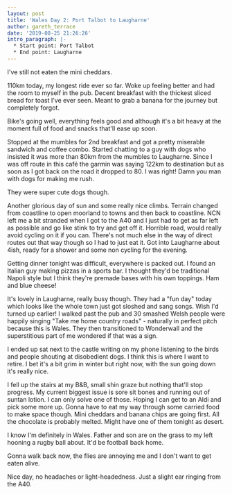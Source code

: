 ```yaml
---
layout: post
title: 'Wales Day 2: Port Talbot to Laugharne'
author: gareth_terrace
date: '2019-08-25 21:26:26'
intro_paragraph: |-
  * Start point: Port Talbot
  * End point: Laugharne
---
```

I've still not eaten the mini cheddars.

110km today, my longest ride ever so far.  Woke up feeling better and had the room to myself in the pub. Decent breakfast with the thickest sliced bread for toast I've ever seen. Meant to grab a banana for the journey but completely forgot.

Bike's going well, everything feels good and although it's a bit heavy at the moment full of food and snacks that'll ease up soon.

Stopped at the mumbles for 2nd breakfast and got a pretty miserable sandwich and coffee combo. Started chatting to a guy with dogs who insisted it was more than 80km from the mumbles to Laugharne. Since I was off route in this café the garmin was saying 122km to destination but as soon as I got back on the road it dropped to 80. I was right! Damn you man with dogs for making me rush.

They were super cute dogs though.

Another glorious day of sun and some really nice climbs. Terrain changed from coastline to open moorland to towns and then back to coastline.  NCN left me a bit stranded when I got to the A40 and I just had to get as far left as possible and go like stink to try and get off it. Horrible road, would really avoid cycling on it if you can. There's not much else in the way of direct routes out that way though so I had to just eat it. Got into Laugharne about 4ish, ready for a shower and some non cycling for the evening.

Getting dinner tonight was difficult, everywhere is packed out. I  found an Italian guy making pizzas in a sports bar. I thought they'd be traditional Napoli style but I think they're premade bases with his own toppings. Ham and blue cheese!

It's lovely in Laugharne, really busy though. They had a "fun day" today which looks like the whole town just got sloshed and sang songs. Wish I'd turned up earlier! I walked past the pub and 30 smashed Welsh people were happily singing "Take me home country roads" - naturally in perfect pitch because this is Wales.  They then transitioned to Wonderwall and the superstitious part of me wondered if that was a sign.

I ended up sat next to the castle writing on my phone listening to the birds and people shouting at disobedient dogs.  I think this is where I want to retire. I bet it's a bit grim in winter but right now, with the sun going down it's really nice. 

I fell up the stairs at my B&B, small shin graze but nothing that'll stop progress. My current biggest issue is sore sit bones and running out of suntan lotion. I can only solve one of those. Hoping I can get to an Aldi and pick some more up. Gonna have to eat my way through some carried food to make space though. Mini cheddars and banana chips are going first. All the chocolate is probably melted. Might have one of them tonight as desert.

I know I'm definitely in Wales. Father and son are on the grass to my left hooning a rugby ball about. It'd be football back home.

Gonna walk back now, the flies are annoying me and I don't want to get eaten alive.

Nice day, no headaches or light-headedness. Just a slight ear ringing from the A40.
